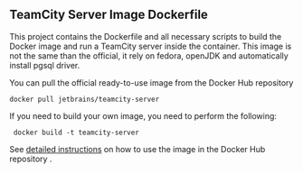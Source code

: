 ## TeamCity Server Image Dockerfile

This project contains the Dockerfile and all necessary scripts to build the Docker image and run a TeamCity server inside the container.
This image is not the same than the official, it rely on fedora, openJDK and automatically install pgsql driver.

You can pull the official ready-to-use image from the Docker Hub repository
                                     
`docker pull jetbrains/teamcity-server`

If you need to build your own image, you need to perform the following:

   ```
    docker build -t teamcity-server
   ```

See [detailed instructions](https://hub.docker.com/r/jetbrains/teamcity-server/) on how to use the image in the Docker Hub repository .
